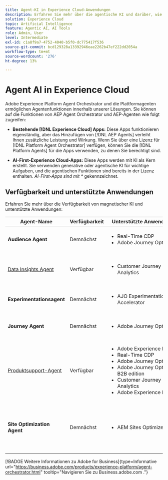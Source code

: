 ```yaml
---
title: Agent-KI in Experience Cloud-Anwendungen
description: Erfahren Sie mehr über die agentische KI und darüber, wie Experience Cloud-Programme das agentische Framework von Adobe verwenden.
solution: Experience Cloud
topic: Artificial Intelligence
feature: Agentic AI, AI Tools
role: Admin, User
level: Intermediate
exl-id: c1a8f9a7-4752-4040-b5f0-dc775417f536
source-git-commit: bcd129328a13392946eae2262b47ef222dd2054a
workflow-type: tm+mt
source-wordcount: '276'
ht-degree: 13%

---
```


# Agent AI in Experience Cloud

Adobe Experience Platform Agent Orchestrator und die Plattformagenten ermöglichen Agentenfunktionen innerhalb unserer Lösungen. Sie können auf die Funktionen von AEP Agent Orchestrator und AEP-Agenten wie folgt zugreifen:

* **Bestehende [!DNL Experience Cloud] Apps:** Diese Apps funktionieren eigenständig, aber das Hinzufügen von [!DNL AEP Agents] verleiht Ihnen zusätzliche Leistung und Wirkung. Wenn Sie über eine Lizenz für [!DNL Platform Agent Orchestrator] verfügen, können Sie die [!DNL Platform Agents] für die Apps verwenden, zu denen Sie berechtigt sind.

* **AI-First-Experience Cloud-Apps:** Diese Apps werden mit KI als Kern erstellt. Sie verwenden generative oder agentische KI für wichtige Aufgaben, und die agentischen Funktionen sind bereits in der Lizenz enthalten. _AI-First-Apps sind mit *_ gekennzeichnet.

## Verfügbarkeit und unterstützte Anwendungen

Erfahren Sie mehr über die Verfügbarkeit von magnetischer KI und unterstützte Anwendungen:

| Agent-Name | Verfügbarkeit | Unterstützte Anwendungen | Funktionen |
|---|----------|------------|----------|
| **Audience Agent** | Demnächst | <ul><li>Real-Time CDP</li><li>Adobe Journey Optimizer</li></ul> | Erstellen und optimieren Sie Zielgruppen mithilfe natürlicher Sprachaufforderungen. |
| [Data Insights Agent](https://experienceleague.adobe.com/en/docs/analytics-platform/using/cja-overview/cja-b2c-overview/data-analysis-ai) | Verfügbar | <ul><li>Customer Journey Analytics</li></ul> | Beantworten von Datenfragen und Erstellen von Visualisierungen in Analysis Workspace. |
| **Experimentationsagent** | Demnächst | <ul><li>AJO Experimentation Accelerator</li></ul> | Analyse automatisieren, um Experimente und Wachstumsmöglichkeiten zu identifizieren.* |
| **Journey Agent** | Demnächst | <ul><li>Adobe Journey Optimizer</li></ul> | Erstellen, Analysieren und Optimieren von Customer Journey in großem Maßstab. |
| [Produktsupport-Agent](https://experienceleague.adobe.com/en/docs/experience-platform/ai-assistant/new-features/customer-support) | Verfügbar | <ul><li>Adobe Experience Platform</li><li>Real-Time CDP</li><li>Adobe Journey Optimizer</li><li>Adobe Journey Optimizer B2B edition</li><li>Customer Journey Analytics</li><li>Adobe Experience Manager</li></ul> | Beheben von Problemen, Erstellen von Support-Tickets und Verfolgen des Fortschritts mit dem KI-Assistenten. |
| **Site Optimization Agent** | Demnächst | <ul><li>AEM Sites Optimizer</li></ul> | Nutzt generative KI zum Suchen und Starten von Website-Verbesserungen, die den Traffic, die Interaktion und die gesamten Geschäftsergebnisse steigern.* |



[!BADGE Weitere Informationen zu Adobe for Business]{type=Informative url="https://business.adobe.com/products/experience-platform/agent-orchestrator.html" tooltip="Navigieren Sie zu Business.adobe.com ."}

<!-- 
* [Product Support Agent](https://experienceleague.adobe.com/en/docs/experience-platform/ai-assistant/new-features/customer-support) is a self-serve debugging and troubleshooting capability of [!UICONTROL AI Assistant] that you can use for Experience Platform features and applications. Troubleshoot support issues without leaving your workflows, create customer support tickets, and track case progress using AI Assistant.
* [Data Insights Agent](https://experienceleague.adobe.com/en/docs/analytics-platform/using/cja-overview/cja-b2c-overview/data-analysis-ai) is accessible from the AI Assistant in Customer Journey Analytics. It is a generative AI conversation agent that quickly and efficiently answers questions about your data. It builds relevant visualizations in Analysis Workspace using components from your data view and using your actual data. -->








